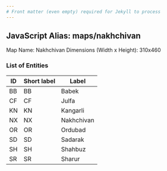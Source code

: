 ```yaml
---
# Front matter (even empty) required for Jekyll to process
---
```


## JavaScript Alias: maps/nakhchivan

Map Name: Nakhchivan
Dimensions (Width x Height): 310x460





### List of Entities

ID | Short label | Label
---|---|---|
BB|BB|Babek
CF|CF|Julfa
KN|KN|Kangarli
NX|NX|Nakhchivan
OR|OR|Ordubad
SD|SD|Sadarak
SH|SH|Shahbuz
SR|SR|Sharur